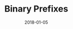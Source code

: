 ---
title: Binary Prefixes
layout: external
date: 2018-01-05
excerpt: An explanation of the difference between the decimal and binary prefix systems.
external_url: https://medium.com/@ozanerhansha/kilobytes-vs-kibibytes-d77eb2ff6c2a
# permalink: /kiobytes-kibibytes/
tags: 
  - computer-science
---
